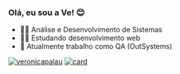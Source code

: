 ### Olá, eu sou a Ve! 😊

- 👩‍🎓 Análise e Desenvolvimento de Sistemas
- 👩‍💻 Estudando desenvolvimento web
- 🚀 Atualmente trabalho como QA (OutSystems)

[![veronicapalau](https://github-readme-stats.vercel.app/api/top-langs/?username=veronicapalau&hide=html&layout=compact=true&theme=onedark)](https://github.com/anuraghazra/github-readme-stats)
[![card](https://github-readme-stats.vercel.app/api?username=veronicapalau&theme=onedark&show_icons=true)](https://github.com/anuraghazra/github-readme-stats)
